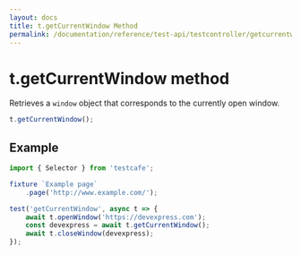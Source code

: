 ```yaml
---
layout: docs
title: t.getCurrentWindow Method
permalink: /documentation/reference/test-api/testcontroller/getcurrentwindow.html
---
```


# t.getCurrentWindow method

Retrieves a `window` object that corresponds to the currently open window.

```js
t.getCurrentWindow();
```

## Example

```js
import { Selector } from 'testcafe';

fixture `Example page`
    .page('http://www.example.com/');

test('getCurrentWindow', async t => {
    await t.openWindow('https://devexpress.com');
    const devexpress = await t.getCurrentWindow();
    await t.closeWindow(devexpress);
});
```
